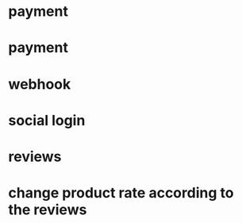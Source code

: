 
# payment
   # payment
   # webhook

# social login
# reviews
# change product rate according to the reviews 
